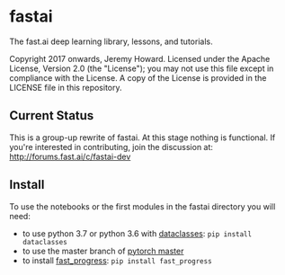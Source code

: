 # fastai

The fast.ai deep learning library, lessons, and tutorials.

Copyright 2017 onwards, Jeremy Howard. Licensed under the Apache License, Version 2.0 (the "License"); you may not use this file except in compliance with the License. A copy of the License is provided in the LICENSE file in this repository.

## Current Status

This is a group-up rewrite of fastai. At this stage nothing is functional. If you're interested in contributing, join the discussion at: http://forums.fast.ai/c/fastai-dev

## Install

To use the notebooks or the first modules in the fastai directory you will need:
- to use python 3.7 or python 3.6 with [dataclasses](https://github.com/ericvsmith/dataclasses): `pip install dataclasses`
- to use the master branch of [pytorch master](https://github.com/pytorch/pytorch#from-source)
- to install [fast_progress](https://github.com/fastai/fast_progress): `pip install fast_progress`

